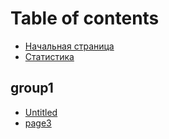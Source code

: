 # Table of contents

* [Начальная страница](README.md)
* [Статистика](topic_statistics.md)

## group1

* [Untitled](group1/untitled.md)
* [page3](group1/page3.md)

